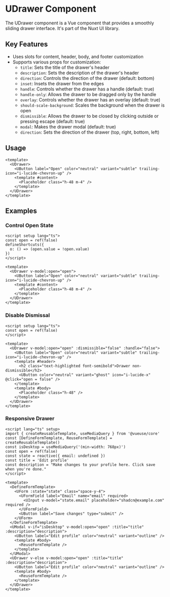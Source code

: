 # UDrawer Component

The UDrawer component is a Vue component that provides a smoothly sliding drawer interface. It's part of the Nuxt UI library.

## Key Features

- Uses slots for content, header, body, and footer customization
- Supports various props for customization:
  - `title`: Sets the title of the drawer's header
  - `description`: Sets the description of the drawer's header
  - `direction`: Controls the direction of the drawer (default: bottom)
  - `inset`: Insets the drawer from the edges
  - `handle`: Controls whether the drawer has a handle (default: true)
  - `handle-only`: Allows the drawer to be dragged only by the handle
  - `overlay`: Controls whether the drawer has an overlay (default: true)
  - `should-scale-background`: Scales the background when the drawer is open
  - `dismissible`: Allows the drawer to be closed by clicking outside or pressing escape (default: true)
  - `modal`: Makes the drawer modal (default: true)
  - `direction`: Sets the direction of the drawer (top, right, bottom, left)

## Usage

```vue
<template>
  <UDrawer>
    <UButton label="Open" color="neutral" variant="subtle" trailing-icon="i-lucide-chevron-up" />
    <template #content>
      <Placeholder class="h-48 m-4" />
    </template>
  </UDrawer>
</template>
```

## Examples

### Control Open State

```vue
<script setup lang="ts">
const open = ref(false)
defineShortcuts({
  o: () => (open.value = !open.value)
})
</script>

<template>
  <UDrawer v-model:open="open">
    <UButton label="Open" color="neutral" variant="subtle" trailing-icon="i-lucide-chevron-up" />
    <template #content>
      <Placeholder class="h-48 m-4" />
    </template>
  </UDrawer>
</template>
```

### Disable Dismissal

```vue
<script setup lang="ts">
const open = ref(false)
</script>

<template>
  <UDrawer v-model:open="open" :dismissible="false" :handle="false">
    <UButton label="Open" color="neutral" variant="subtle" trailing-icon="i-lucide-chevron-up" />
    <template #header>
      <h2 class="text-highlighted font-semibold">Drawer non-dismissible</h2>
      <UButton color="neutral" variant="ghost" icon="i-lucide-x" @click="open = false" />
    </template>
    <template #body>
      <Placeholder class="h-48" />
    </template>
  </UDrawer>
</template>
```

### Responsive Drawer

```vue
<script lang="ts" setup>
import { createReusableTemplate, useMediaQuery } from '@vueuse/core'
const [DefineFormTemplate, ReuseFormTemplate] = createReusableTemplate()
const isDesktop = useMediaQuery('(min-width: 768px)')
const open = ref(false)
const state = reactive({ email: undefined })
const title = 'Edit profile'
const description = "Make changes to your profile here. Click save when you're done."
</script>

<template>
  <DefineFormTemplate>
    <UForm :state="state" class="space-y-4">
      <UFormField label="Email" name="email" required>
        <UInput v-model="state.email" placeholder="shadcn@example.com" required />
      </UFormField>
      <UButton label="Save changes" type="submit" />
    </UForm>
  </DefineFormTemplate>
  <UModal v-if="isDesktop" v-model:open="open" :title="title" :description="description">
    <UButton label="Edit profile" color="neutral" variant="outline" />
    <template #body>
      <ReuseFormTemplate />
    </template>
  </UModal>
  <UDrawer v-else v-model:open="open" :title="title" :description="description">
    <UButton label="Edit profile" color="neutral" variant="outline" />
    <template #body>
      <ReuseFormTemplate />
    </template>
  </UDrawer>
</template>
```